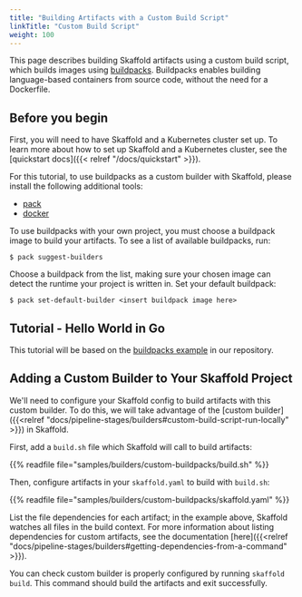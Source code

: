 ```yaml
---
title: "Building Artifacts with a Custom Build Script"
linkTitle: "Custom Build Script"
weight: 100
---
```


This page describes building Skaffold artifacts using a custom build script, which builds images using [buildpacks](https://buildpacks.io/).
Buildpacks enables building language-based containers from source code, without the need for a Dockerfile.

## Before you begin
First, you will need to have Skaffold and a Kubernetes cluster set up.
To learn more about how to set up Skaffold and a Kubernetes cluster, see the [quickstart docs]({{< relref "/docs/quickstart" >}}).

For this tutorial, to use buildpacks as a custom builder with Skaffold, please install the following additional tools:

* [pack](https://buildpacks.io/docs/install-pack/)
* [docker](https://docs.docker.com/install/)


To use buildpacks with your own project, you must choose a buildpack image to build your artifacts.
To see a list of available buildpacks, run:

```shell
$ pack suggest-builders
```

Choose a buildpack from the list, making sure your chosen image can detect the runtime your project is written in.
Set your default buildpack:

```shell
$ pack set-default-builder <insert buildpack image here>
```

## Tutorial - Hello World in Go

This tutorial will be based on the [buildpacks example](https://github.com/GoogleContainerTools/skaffold/tree/master/examples/buildpacks) in our repository.


## Adding a Custom Builder to Your Skaffold Project

We'll need to configure your Skaffold config to build artifacts with this custom builder.
To do this, we will take advantage of the [custom builder]({{<relref "docs/pipeline-stages/builders#custom-build-script-run-locally" >}}) in Skaffold.

First, add a `build.sh` file which Skaffold will call to build artifacts:

{{% readfile file="samples/builders/custom-buildpacks/build.sh" %}}


Then, configure artifacts in your `skaffold.yaml` to build with `build.sh`: 

{{% readfile file="samples/builders/custom-buildpacks/skaffold.yaml" %}}

List the file dependencies for each artifact; in the example above, Skaffold watches all files in the build context.
For more information about listing dependencies for custom artifacts, see the documentation [here]({{<relref "docs/pipeline-stages/builders#getting-dependencies-from-a-command" >}}).


You can check custom builder is properly configured by running `skaffold build`.
This command should build the artifacts and exit successfully.


